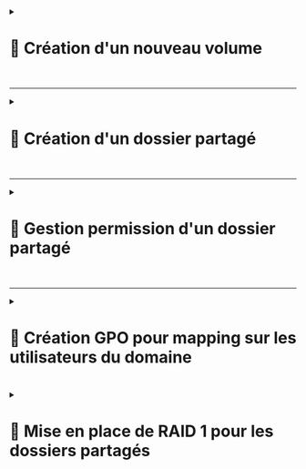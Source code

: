 <details>
<summary><h1>🎯 Création d'un nouveau volume<h1></summary>


---
</details>

---

<details>
<summary><h1>🎯 Création d'un dossier partagé<h1></summary>

</details>

---

<details>
<summary><h1>🎯 Gestion permission d'un dossier partagé<h1></summary>

</details>

---

<details>
<summary><h1>🎯 Création GPO pour mapping sur les utilisateurs du domaine<h1></summary>

</details


---

<details>
<summary><h1>🎯 Mise en place de RAID 1 pour les dossiers partagés<h1></summary>

</details>
